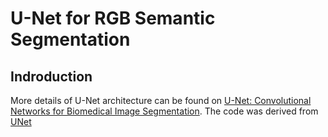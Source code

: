 # U-Net for RGB Semantic Segmentation

## Indroduction
More details of U-Net architecture can be found on [U-Net: Convolutional Networks for Biomedical Image Segmentation](http://lmb.informatik.uni-freiburg.de/people/ronneber/u-net/). The code was derived from [UNet](https://github.com/zhixuhao/unet)
